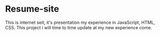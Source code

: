 # Resume-site
This is internet seit, it's presentation my experience in JavaScript, HTML, CSS. This project i will time to time update at my new experience come.
